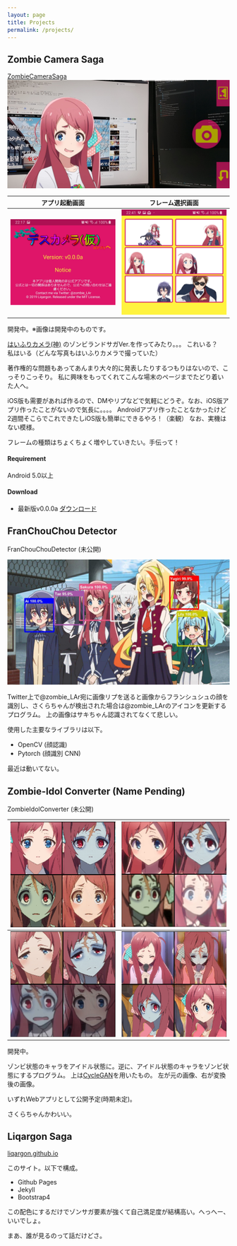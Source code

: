 ```yaml
---
layout: page
title: Projects
permalink: /projects/
---
```


## Zombie Camera Saga

<a class="h5 text-zombie-y" href="https://github.com/liqargon/ZombieCameraSaga"><i class="fab fa-github mx-1"></i>ZombieCameraSaga</a>
![](/images/zcs3.jpg)

|アプリ起動画面|フレーム選択画面|
|---|---|
|![](/images/zcs2.jpg)|![](/images/zcs4.jpg)|

開発中。※画像は開発中のものです。

[はいふりカメラ(神)](https://play.google.com/store/apps/details?id=com.haifuriapp)
のゾンビランドサガVer.を作ってみたり。。。
これいる？　私はいる（どんな写真もはいふりカメラで撮っていた）

著作権的な問題もあってあんまり大々的に発表したりするつもりはないので、こっそりこっそり。
私に興味をもってくれてこんな場末のページまでたどり着いた人へ。

iOS版も需要があれば作るので、DMやリプなどで気軽にどうぞ。なお、iOS版アプリ作ったことがないので気長に。。。。
Androidアプリ作ったことなかったけど2週間そこらでこれできたしiOS版も簡単にできるやろ！（楽観）
なお、実機はない模様。

フレームの種類はちょくちょく増やしていきたい。手伝って！

#### Requirement

Android 5.0以上

#### Download

- 最新版v0.0.0a [ダウンロード](https://github.com/liqargon/ZombieCameraSaga/releases/download/v0.0.0a/ZombieCameraSaga_v0_0_0a.apk)

## FranChouChou Detector

<a class="h5 text-zombie-y"><i class="fab fa-github mx-1"></i>FranChouChouDetector (未公開)</a>

![](/images/fccd1.jpg)

Twitter上で@zombie_LAr宛に画像リプを送ると画像からフランシュシュの顔を識別し、さくらちゃんが検出された場合は@zombie_LArのアイコンを更新するプログラム。
上の画像はサキちゃん認識されてなくて悲しい。

使用した主要なライブラリは以下。
- OpenCV (顔認識)
- Pytorch (顔識別 CNN)

最近は動いてない。

## Zombie-Idol Converter (Name Pending)

<a class="h5 text-zombie-y"><i class="fab fa-github mx-1"></i>ZombieIdolConverter (未公開)</a>

|![](/images/zic1.png)|![](/images/zic2.png)|
|---|---|
|![](/images/zic3.png)|![](/images/zic4.png)|

開発中。

ゾンビ状態のキャラをアイドル状態に。逆に、アイドル状態のキャラをゾンビ状態にするプログラム。
上は[CycleGAN](https://arxiv.org/abs/1703.10593)を用いたもの。
左が元の画像、右が変換後の画像。

いずれWebアプリとして公開予定(時期未定)。

さくらちゃんかわいい。

## Liqargon Saga

<a class="h5 text-zombie-y" href="https://github.com/liqargon/liqargon.github.io"><i class="fab fa-github mx-1"></i>liqargon.github.io</a>

このサイト。以下で構成。

- Github Pages
- Jekyll
- Bootstrap4

この配色にするだけでゾンサガ要素が強くて自己満足度が結構高い。へっへー、いいでしょ。

まあ、誰が見るのって話だけどさ。

